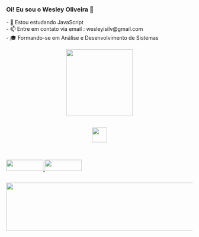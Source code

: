### Oi! Eu sou o Wesley Oliveira 👋
<div align="left">
- 🌱 Estou estudando JavaScript
  <br>
- 📫 Entre em contato via email : wesleyisilv@gmail.com
  <br>
- 🎓 Formando-se em Análise e Desenvolvimento de Sistemas
  <br><br>
</div>

<div align="center">
  <img align="center" height="180em" src="https://github-readme-stats.vercel.app/api/top-langs/?username=Wesley-1618&layout=compact&theme=blue-green">
</div>

<p align="center"><br>
  <img height="40" width="40" src="https://cdn.jsdelivr.net/gh/devicons/devicon/icons/javascript/javascript-plain.svg"/>
</p>

##

<div>
  <br>
  <a href="mailto:wesleyisilv@gmail.com">
    <img height="30" width="100" src="https://img.shields.io/badge/Gmail-D14836?style=for-the-badge&logo=gmail&logoColor=white"/>
  </a>
  <a href="https://www.linkedin.com/in/wesley-oliveira-b6aa3622a/">
    <img height="30" width="100" src="https://img.shields.io/badge/LinkedIn-0077B5?style=for-the-badge&logo=linkedin&logoColor=white"/>
  </a>
</div>

##
<div>
  <img height="130" width="680" src="https://media4.giphy.com/media/sULKEgDMX8LcI/giphy.gif?cid=ecf05e47z98bo28gnmihkgvena3xhs0fcm1d1l9z2eqkubq3&rid=giphy.gif&ct=g">
</div>

